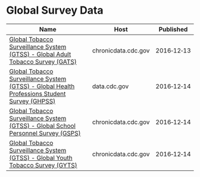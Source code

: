 # Global Survey Data

Name | Host | Published
---- | ---- | ---------
[Global Tobacco Surveillance System (GTSS) - Global Adult Tobacco Survey (GATS)](../datasets/4xf6-nrwk.md) | chronicdata.cdc.gov | 2016&#x2011;12&#x2011;13
[Global Tobacco Surveillance System (GTSS) - Global Health Professions Student Survey (GHPSS)](../datasets/x6ag-8y7r.md) | data.cdc.gov | 2016&#x2011;12&#x2011;14
[Global Tobacco Surveillance System (GTSS) - Global School Personnel Survey (GSPS)](../datasets/5hns-mwci.md) | chronicdata.cdc.gov | 2016&#x2011;12&#x2011;14
[Global Tobacco Surveillance System (GTSS) - Global Youth Tobacco Survey (GYTS)](../datasets/57qw-ifet.md) | chronicdata.cdc.gov | 2016&#x2011;12&#x2011;14

